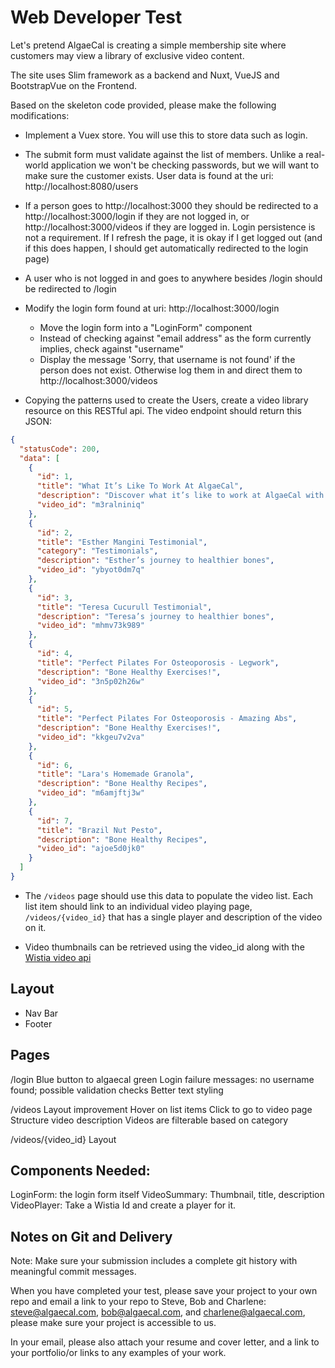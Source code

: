 # Web Developer Test

Let's pretend AlgaeCal is creating a simple membership site where customers may view a library of 
exclusive video content.

The site uses Slim framework as a backend and Nuxt, VueJS and BootstrapVue on the Frontend.

Based on the skeleton code provided, please make the following modifications:

* Implement a Vuex store. You will use this to store data such as login.

* The submit form must validate against the list of members. Unlike a real-world application we
won't be checking passwords, but we will want to make sure the customer exists. User data is
found at the uri: http://localhost:8080/users

* If a person goes to http://localhost:3000 they should be redirected to a http://localhost:3000/login
if they are not logged in, or http://localhost:3000/videos if they are logged in. Login persistence
is not a requirement. If I refresh the page, it is okay if I get logged out (and if this does happen,
I should get automatically redirected to the login page)

* A user who is not logged in and goes to anywhere besides /login should be redirected to /login

* Modify the login form found at uri: http://localhost:3000/login
    - Move the login form into a "LoginForm" component
    - Instead of checking against "email address" as the form currently implies, check against
    "username"
    - Display the message 'Sorry, that username is not found' if the person does not exist. Otherwise
    log them in and direct them to http://localhost:3000/videos

* Copying the patterns used to create the Users, create a video library resource on this RESTful
api. The video endpoint should return this JSON:
```json
{
  "statusCode": 200,
  "data": [
    {
      "id": 1,
      "title": "What It’s Like To Work At AlgaeCal",
      "description": "Discover what it’s like to work at AlgaeCal with this quick video!",
      "video_id": "m3ralniniq"
    },
    {
      "id": 2,
      "title": "Esther Mangini Testimonial",
      "category": "Testimonials",
      "description": "Esther’s journey to healthier bones",
      "video_id": "ybyot0dm7q"
    },
    {
      "id": 3,
      "title": "Teresa Cucurull Testimonial",
      "description": "Teresa’s journey to healthier bones",
      "video_id": "mhmv73k989"
    },
    {
      "id": 4,
      "title": "Perfect Pilates For Osteoporosis - Legwork",
      "description": "Bone Healthy Exercises!",
      "video_id": "3n5p02h26w"
    },
    {
      "id": 5,
      "title": "Perfect Pilates For Osteoporosis - Amazing Abs",
      "description": "Bone Healthy Exercises!",
      "video_id": "kkgeu7v2va"
    },
    {
      "id": 6,
      "title": "Lara's Homemade Granola",
      "description": "Bone Healthy Recipes",
      "video_id": "m6amjftj3w"
    },
    {
      "id": 7,
      "title": "Brazil Nut Pesto",
      "description": "Bone Healthy Recipes",
      "video_id": "ajoe5d0jk0"
    }
  ]
}
```

* The `/videos` page should use this data to populate the video list. Each list item should 
link to an individual video playing page, `/videos/{video_id}` that has a single player and
description of the video on it.

* Video thumbnails can be retrieved using the video_id along with the [Wistia video api](https://wistia.com/support/developers/data-api#medias_show)

## Layout
* Nav Bar
* Footer

## Pages
/login
   Blue button to algaecal green
   Login failure messages: no username found; possible validation checks
   Better text styling

/videos
    Layout improvement
    Hover on list items
    Click to go to video page
    Structure video description
    Videos are filterable based on category
    
/videos/{video_id}
    Layout
    
## Components Needed:
LoginForm: the login form itself
VideoSummary: Thumbnail, title, description
VideoPlayer: Take a Wistia Id and create a player for it.

## Notes on Git and Delivery
Note: Make sure your submission includes a complete git history with meaningful commit messages.

When you have completed your test, please save your project to your own repo and email a link to 
your repo to Steve, Bob and Charlene: steve@algaecal.com, bob@algaecal.com, and 
charlene@algaecal.com, please make sure your project is accessible to us.

In your email, please also attach your resume and cover letter, and a link to your portfolio/or 
links to any examples of your work. 

